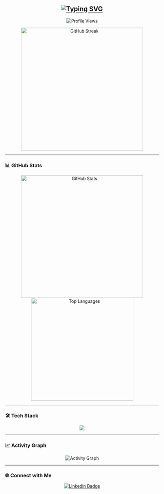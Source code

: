 <h2 align="center">
  <a href="https://git.io/typing-svg">
    <img src="https://readme-typing-svg.demolab.com?font=Fira+Code&duration=3500&pause=500&color=22EBF7&center=true&vCenter=true&multiline=true&width=500&height=70&lines=Hello+there%2C+I'm+Jay+%F0%9F%91%8B;Glad+you're+here!+%F0%9F%98%84" alt="Typing SVG" />
  </a>
</h2>

<p align="center">
  <img src="https://komarev.com/ghpvc/?username=jaybayron9&label=Profile%20views&color=0e75b6&style=flat" alt="Profile Views" />
</p>

<div align="center">
  <img width="400" src="https://github-readme-streak-stats.herokuapp.com?user=jaybayron9&theme=tokyonight&hide_border=true" alt="GitHub Streak" />
</div>

---

### 📊 GitHub Stats
<div align="center">
  <img width="400" src="https://github-readme-stats.vercel.app/api?username=jaybayron9&show_icons=true&theme=tokyonight&hide_border=true" alt="GitHub Stats" />
  <img width="335" src="https://github-readme-stats.vercel.app/api/top-langs/?username=jaybayron9&layout=compact&theme=tokyonight&hide_border=true" alt="Top Languages" />
</div>

---

### 🛠️ Tech Stack
<p align="center">
  <img src="https://skillicons.dev/icons?i=php,javascript,mysql,postgresql,redis" />
</p>

---

### 📈 Activity Graph
<p align="center">
  <img src="https://github-readme-activity-graph.vercel.app/graph?username=jaybayron9&theme=tokyo-night&hide_border=true" alt="Activity Graph" />
</p>

---

### 🌐 Connect with Me
<div align="center">
  <a href="https://www.linkedin.com/in/jaybayron9" target="_blank">
    <img src="https://img.shields.io/badge/-LinkedIn-blue?style=for-the-badge&logo=linkedin&logoColor=white" alt="LinkedIn Badge" />
  </a>
</div>
